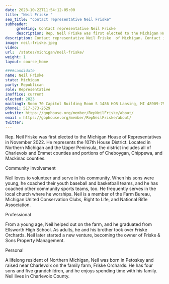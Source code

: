 ```yaml
---
date: 2023-10-22T11:54:12-05:00
title: "Neil Friske "
seo_title: "contact representative Neil Friske"
subheader:
     greeting: Contact representative Neil Friske
     description: Rep. Neil Friske was first elected to the Michigan House of Representatives in November 2022. He represents the 107th House District. A lifelong resident of Northern Michigan, Neil was born in Petoskey and raised near Charlevoix on the family farm, Friske Orchards.
description: Contact representative Neil Friske  of Michigan. Contact information for Neil Friske  includes email address, phone number, and mailing address.
image: neil-friske.jpeg
video:
url:  /states/michigan/neil-friske/
weight: 1
layout: course_home

####candidate
name: Neil Friske
state: Michigan
party: Republican
role: Representative
inoffice: current
elected: 2023
mailing1: Room 70 Capitol Building Room S 1486 HOB Lansing, MI 48909-7514
phone1: 517-373-2629
website: https://gophouse.org/member/RepNeilFriske/about/
email : https://gophouse.org/member/RepNeilFriske/about/
twitter:
---
```


Rep. Neil Friske was first elected to the Michigan House of Representatives in November 2022. He represents the 107th House District. Located in Northern Michigan and the Upper Peninsula, the district includes all of Charlevoix and Emmet counties and portions of Cheboygan, Chippewa, and Mackinac counties.

Community Involvement

Neil loves to volunteer and serve in his community. When his sons were young, he coached their youth baseball and basketball teams, and he has coached other community sports teams, too. He frequently serves in the local church where he worships. Neil is a member of the Farm Bureau, Michigan United Conservation Clubs, Right to Life, and National Rifle Association.

Professional

From a young age, Neil helped out on the farm, and he graduated from Ellsworth High School. As adults, he and his brother took over Friske Orchards. Neil later started a new venture, becoming the owner of Friske & Sons Property Management.

Personal

A lifelong resident of Northern Michigan, Neil was born in Petoskey and raised near Charlevoix on the family farm, Friske Orchards. He has four sons and five grandchildren, and he enjoys spending time with his family. Neil lives in Charlevoix County.
